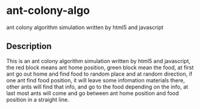 # ant-colony-algo
ant colony algorithm simulation written by html5 and javascript
## Description
This is an ant colony algorithm simulation written by html5 and javascript, the red block means ant home position, green block mean the food, at first ant go out home and find food to random place and at random direction, if one ant find food position, it will leave some infomation materials there, other ants will find that info, and go to the food depending on the info, at last most ants will come and go between ant home position and food position in a straight line.
